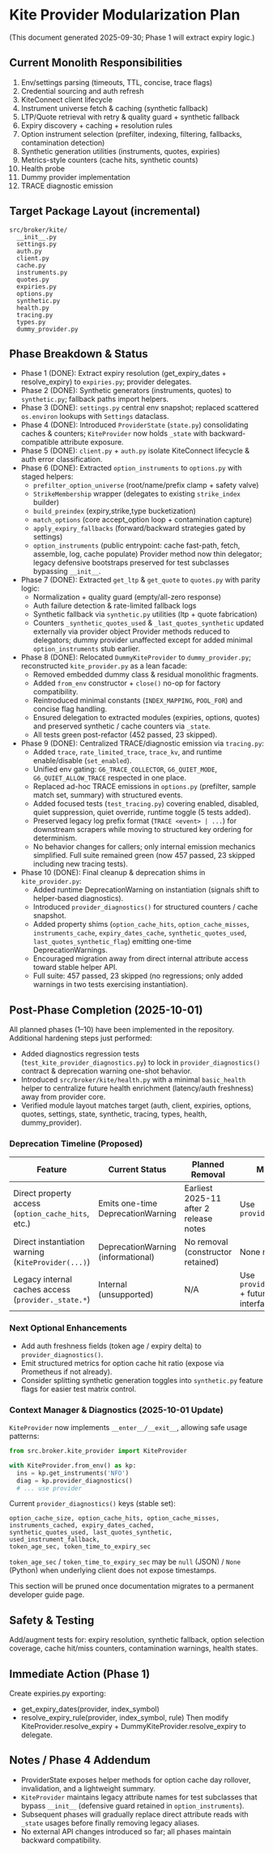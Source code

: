 # Kite Provider Modularization Plan

(This document generated 2025-09-30; Phase 1 will extract expiry logic.)

## Current Monolith Responsibilities
1. Env/settings parsing (timeouts, TTL, concise, trace flags)
2. Credential sourcing and auth refresh
3. KiteConnect client lifecycle
4. Instrument universe fetch & caching (synthetic fallback)
5. LTP/Quote retrieval with retry & quality guard + synthetic fallback
6. Expiry discovery + caching + resolution rules
7. Option instrument selection (prefilter, indexing, filtering, fallbacks, contamination detection)
8. Synthetic generation utilities (instruments, quotes, expiries)
9. Metrics-style counters (cache hits, synthetic counts)
10. Health probe
11. Dummy provider implementation
12. TRACE diagnostic emission

## Target Package Layout (incremental)
```
src/broker/kite/
  __init__.py
  settings.py
  auth.py
  client.py
  cache.py
  instruments.py
  quotes.py
  expiries.py
  options.py
  synthetic.py
  health.py
  tracing.py
  types.py
  dummy_provider.py
```

## Phase Breakdown & Status
- Phase 1 (DONE): Extract expiry resolution (get_expiry_dates + resolve_expiry) to `expiries.py`; provider delegates.
- Phase 2 (DONE): Synthetic generators (instruments, quotes) to `synthetic.py`; fallback paths import helpers.
- Phase 3 (DONE): `settings.py` central env snapshot; replaced scattered `os.environ` lookups with `Settings` dataclass.
- Phase 4 (DONE): Introduced `ProviderState` (`state.py`) consolidating caches & counters; `KiteProvider` now holds `_state` with backward-compatible attribute exposure.
- Phase 5 (DONE): `client.py` + `auth.py` isolate KiteConnect lifecycle & auth error classification.
- Phase 6 (DONE): Extracted `option_instruments` to `options.py` with staged helpers:
    * `prefilter_option_universe` (root/name/prefix clamp + safety valve)
    * `StrikeMembership` wrapper (delegates to existing `strike_index` builder)
    * `build_preindex` (expiry,strike,type bucketization)
    * `match_options` (core accept_option loop + contamination capture)
    * `apply_expiry_fallbacks` (forward/backward strategies gated by settings)
    * `option_instruments` (public entrypoint: cache fast-path, fetch, assemble, log, cache populate)
  Provider method now thin delegator; legacy defensive bootstraps preserved for test subclasses bypassing `__init__`.
- Phase 7 (DONE): Extracted `get_ltp` & `get_quote` to `quotes.py` with parity logic:
    * Normalization + quality guard (empty/all-zero response)
    * Auth failure detection & rate-limited fallback logs
    * Synthetic fallback via `synthetic.py` utilities (ltp + quote fabrication)
    * Counters `_synthetic_quotes_used` & `_last_quotes_synthetic` updated externally via provider object
  Provider methods reduced to delegators; dummy provider unaffected except for added minimal `option_instruments` stub earlier.
- Phase 8 (DONE): Relocated `DummyKiteProvider` to `dummy_provider.py`; reconstructed `kite_provider.py` as a lean facade:
  * Removed embedded dummy class & residual monolithic fragments.
  * Added `from_env` constructor + `close()` no-op for factory compatibility.
  * Reintroduced minimal constants (`INDEX_MAPPING`, `POOL_FOR`) and concise flag handling.
  * Ensured delegation to extracted modules (expiries, options, quotes) and preserved synthetic / cache counters via `_state`.
  * All tests green post-refactor (452 passed, 23 skipped).
- Phase 9 (DONE): Centralized TRACE/diagnostic emission via `tracing.py`:
  * Added `trace`, `rate_limited_trace`, `trace_kv`, and runtime enable/disable (`set_enabled`).
  * Unified env gating: `G6_TRACE_COLLECTOR`, `G6_QUIET_MODE`, `G6_QUIET_ALLOW_TRACE` respected in one place.
  * Replaced ad-hoc TRACE emissions in `options.py` (prefilter, sample match set, summary) with structured events.
  * Added focused tests (`test_tracing.py`) covering enabled, disabled, quiet suppression, quiet override, runtime toggle (5 tests added).
  * Preserved legacy log prefix format (`TRACE <event> | ...`) for downstream scrapers while moving to structured key ordering for determinism.
  * No behavior changes for callers; only internal emission mechanics simplified. Full suite remained green (now 457 passed, 23 skipped including new tracing tests).
- Phase 10 (DONE): Final cleanup & deprecation shims in `kite_provider.py`:
  * Added runtime DeprecationWarning on instantiation (signals shift to helper-based diagnostics).
  * Introduced `provider_diagnostics()` for structured counters / cache snapshot.
  * Added property shims (`option_cache_hits`, `option_cache_misses`, `instruments_cache`, `expiry_dates_cache`, `synthetic_quotes_used`, `last_quotes_synthetic_flag`) emitting one-time DeprecationWarnings.
  * Encouraged migration away from direct internal attribute access toward stable helper API.
  * Full suite: 457 passed, 23 skipped (no regressions; only added warnings in two tests exercising instantiation).

## Post-Phase Completion (2025-10-01)
All planned phases (1–10) have been implemented in the repository. Additional hardening steps just performed:
- Added diagnostics regression tests (`test_kite_provider_diagnostics.py`) to lock in `provider_diagnostics()` contract & deprecation warning one-shot behavior.
- Introduced `src/broker/kite/health.py` with a minimal `basic_health` helper to centralize future health enrichment (latency/auth freshness) away from provider core.
- Verified module layout matches target (auth, client, expiries, options, quotes, settings, state, synthetic, tracing, types, health, dummy_provider).

### Deprecation Timeline (Proposed)
| Feature | Current Status | Planned Removal | Migration Path |
|---------|----------------|-----------------|----------------|
| Direct property access (`option_cache_hits`, etc.) | Emits one-time DeprecationWarning | Earliest 2025-11 after 2 release notes | Use `provider_diagnostics()` |
| Direct instantiation warning (`KiteProvider(...)`) | DeprecationWarning (informational) | No removal (constructor retained) | None required |
| Legacy internal caches access (`provider._state.*`) | Internal (unsupported) | N/A | Use `provider_diagnostics()` + future typed interfaces |

### Next Optional Enhancements
- Add auth freshness fields (token age / expiry delta) to `provider_diagnostics()`.
- Emit structured metrics for option cache hit ratio (expose via Prometheus if not already).
- Consider splitting synthetic generation toggles into `synthetic.py` feature flags for easier test matrix control.

### Context Manager & Diagnostics (2025-10-01 Update)
`KiteProvider` now implements `__enter__/__exit__`, allowing safe usage patterns:
```python
from src.broker.kite_provider import KiteProvider

with KiteProvider.from_env() as kp:
  ins = kp.get_instruments('NFO')
  diag = kp.provider_diagnostics()
  # ... use provider
```
Current `provider_diagnostics()` keys (stable set):
```
option_cache_size, option_cache_hits, option_cache_misses,
instruments_cached, expiry_dates_cached,
synthetic_quotes_used, last_quotes_synthetic, used_instrument_fallback,
token_age_sec, token_time_to_expiry_sec
```
`token_age_sec` / `token_time_to_expiry_sec` may be `null` (JSON) / `None` (Python) when underlying client does not expose timestamps.

This section will be pruned once documentation migrates to a permanent developer guide page.

## Safety & Testing
Add/augment tests for: expiry resolution, synthetic fallback, option selection coverage, cache hit/miss counters, contamination warnings, health states.

## Immediate Action (Phase 1)
Create expiries.py exporting:
- get_expiry_dates(provider, index_symbol)
- resolve_expiry_rule(provider, index_symbol, rule)
Then modify KiteProvider.resolve_expiry + DummyKiteProvider.resolve_expiry to delegate.

## Notes / Phase 4 Addendum
- ProviderState exposes helper methods for option cache day rollover, invalidation, and a lightweight summary.
- `KiteProvider` maintains legacy attribute names for test subclasses that bypass `__init__` (defensive guard retained in `option_instruments`).
- Subsequent phases will gradually replace direct attribute reads with `_state` usages before finally removing legacy aliases.
- No external API changes introduced so far; all phases maintain backward compatibility.

